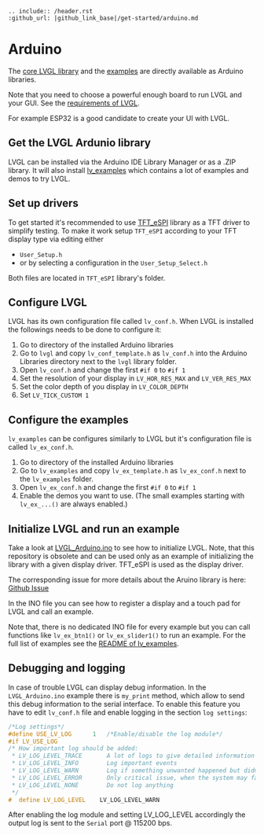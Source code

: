 ```eval_rst
.. include:: /header.rst 
:github_url: |github_link_base|/get-started/arduino.md
```

# Arduino

The [core LVGL library](https://github.com/lvgl/lvgl) and the [examples](https://github.com/lvgl/lv_examples) are directly available as Arduino libraries.

Note that you need to choose a powerful enough board to run LVGL and your GUI.  See the [requirements of LVGL](https://docs.lvgl.io/latest/en/html/intro/index.html#requirements). 

For example ESP32 is a good candidate to create your UI with LVGL.


## Get the LVGL Ardunio library

LVGL can be installed via the Arduino IDE Library Manager or as a .ZIP library.
It will also install [lv_examples](https://github.com/lvgl/lv_examples) which contains a lot of examples and demos to try LVGL.

## Set up drivers

To get started it's recommended to use [TFT_eSPI](https://github.com/Bodmer/TFT_eSPI) library as a TFT driver to simplify testing. 
To make it work setup `TFT_eSPI` according to your TFT display type via editing either
- `User_Setup.h` 
- or by selecting a configuration in the `User_Setup_Select.h`

Both files are located in `TFT_eSPI` library's folder.

## Configure LVGL

LVGL has its own configuration file called `lv_conf.h`. When LVGL is installed the followings needs to be done to configure it:
1. Go to directory of the installed Arduino libraries
2. Go to `lvgl` and copy `lv_conf_template.h` as `lv_conf.h` into the Arduino Libraries directory next to the `lvgl` library folder.
3. Open `lv_conf.h` and change the first `#if 0` to `#if 1`
4. Set the resolution of your display in `LV_HOR_RES_MAX` and `LV_VER_RES_MAX`
5. Set the color depth of you display in `LV_COLOR_DEPTH`
6. Set `LV_TICK_CUSTOM 1`

## Configure the examples
`lv_examples` can be configures similarly to LVGL but it's configuration file is called `lv_ex_conf.h`. 
1. Go to directory of the installed Arduino libraries
2. Go to `lv_examples` and copy `lv_ex_template.h` as `lv_ex_conf.h` next to the `lv_examples` folder.
3. Open `lv_ex_conf.h` and change the first `#if 0` to `#if 1`
4. Enable the demos you want to use. (The small examples starting with `lv_ex_...()` are always enabled.)

## Initialize LVGL and run an example

Take a look at [LVGL_Arduino.ino](https://github.com/lvgl/lv_arduino) to see how to initialize LVGL.
Note, that this repository is obsolete and can be used only as an example of initializing the library with a given display driver.
TFT_eSPI is used as the display driver.

The corresponding issue for more details about the Aruino library is here: [Github Issue](https://github.com/arduino/Arduino/issues/10592)

In the INO file you can see how to register a display and a touch pad for LVGL and call an example.

Note that, there is no dedicated INO file for every example but you can call functions like `lv_ex_btn1()` or `lv_ex_slider1()` to run an example.
For the full list of examples see the [README of lv_examples](https://github.com/lvgl/lv_examples/blob/master/README.md).

## Debugging and logging

In case of trouble LVGL can display debug information. 
In the `LVGL_Arduino.ino` example there is `my_print` method, which allow to send this debug information to the serial interface. 
To enable this feature you have to edit `lv_conf.h` file and enable logging in the section `log settings`:

```c
/*Log settings*/
#define USE_LV_LOG      1   /*Enable/disable the log module*/
#if LV_USE_LOG
/* How important log should be added:
 * LV_LOG_LEVEL_TRACE       A lot of logs to give detailed information
 * LV_LOG_LEVEL_INFO        Log important events
 * LV_LOG_LEVEL_WARN        Log if something unwanted happened but didn't cause a problem
 * LV_LOG_LEVEL_ERROR       Only critical issue, when the system may fail
 * LV_LOG_LEVEL_NONE        Do not log anything
 */
#  define LV_LOG_LEVEL    LV_LOG_LEVEL_WARN
```

After enabling the log module and setting LV_LOG_LEVEL accordingly the output log is sent to the `Serial` port @ 115200 bps.

